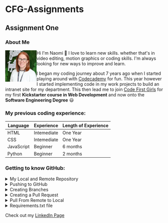# CFG-Assignments

## Assignment One 

### About Me


<img align="left" width="100" height="100" padding="10px" src="/AssignmentOne/Images/linkedin pic.jpg">

Hi I'm Naomi :wave: I love to learn 
new skills. whether that's in video editing, motion graphics or coding skills. I'm always
looking for new ways to improve and learn.

I began my coding journey about 7 years ago when I started 
playing around with [Codecademy](https://www.codecademy.com/) for fun. 
This year however I started implementing code in my work 
projects to build an intranet site for my department. 
This then lead me to join [Code First Girls](https://codefirstgirls.com/) for my first **Kickstarter
course in Web Development** and now onto the **Software Engineering Degree** :smiley:

### My previous coding experience:

| Language   | Experience  | Length of Experience |
|------------|-------------|----------------------|
| HTML       | Intemediate | One Year             |
| CSS        | Intemediate | One Year             |
| JavaScript | Beginner    | 6 months             |
| Python     | Beginner    | 2 months             |



### Getting to know GitHub:

<details>
<summary>My Local and Remote Repository</summary>

- After creating my GitHub account I began by creating my repository ensuring to add
a readme and a gitignore file. (The gitignore file is not tracked by Git. In my
case I created a Pyton gitignore so Git will not track these files or add them
to the staging area)

<img width="500px" src="AssignmentOne/Screenshots/readme file.png">

<img width="500px" src="AssignmentOne/Screenshots/gitignore.png">

- I then opened my PyCharm to link my remote repository with my local. First clicking
on "Get from VCS":

<img width="500px" src="AssignmentOne/Screenshots/get from VCS.png">

- Then choosing GitHub from the left hand options and choosing the correct repo:

<img width="500px" src="AssignmentOne/Screenshots/choosing GitHub.png">

</details>

<details>
<summary>Pushing to GitHub</summary>

- Starting with checking the status I used the terminal to command git status:

<img width="500px" src="AssignmentOne/Screenshots/git status.png">

- Next step was to command git add .

<img width="500px" src="AssignmentOne/Screenshots/using git add.png">

- Checking that the files are correct I then used git commit -m "" to commit these file 
changes using a clear and meaningful message: 

<img width="500px" src="/AssignmentOne/Screenshots/git commit successful.png">

- Next I used git push to push those changes to my remote GitHub:

<img width="500px" src="AssignmentOne/Screenshots/push to main successful.png">
</details>

<details>
<summary>Creating Branches</summary>

- I created a branch called "test-1" in a folder called "feature" by right clicking on the 
main branch in PyCharm and selecting "New Branch from 'main'", then naming the file "feature/test-1".

<img width="500px" src="/AssignmentOne/Screenshots/new branch created.png">
</details>

<details>
<summary>Creating a Pull Request</summary>

- In GitHub I clicked on Pull Request and then New Pull Request, checking at this stage that the correct branches are selected to merge into main.

<img width="500px" src="AssignmentOne/Screenshots/Create new pull request.png">

- Checking that the brances are ok to merge then clicking on Create Pull Request:

<img width="500px" src="AssignmentOne/Screenshots/ok to merge.png">

- I didn't need to check with anyone reviewing the work so was ok to go ahead and 
continue to pull request.

<img width="500px" src="AssignmentOne/Screenshots/merge successful.png">

<img width="500px" src="AssignmentOne/Screenshots/merge complete.png">

</details>

<details>
<summary>Pull From Remote to Local</summary>

- After my pull request I needed to update my local repo so that my main branch was
also updated. I used the terminal to check out of my branch and return to main. 

<img width="500px" src="AssignmentOne/Screenshots/git checkout main.png">

- Then used the git pull command to update the local main branch.

<img width="500px" src="AssignmentOne/Screenshots/git pull.png">

<img width="500px" src="AssignmentOne/Screenshots/main local branch updated.png">

</details>
<details>
<summary>Requirements.txt file</summary>

- Using Tools, Sync Python Requests and creating a requirements.txt file which will list 
all packages or libraries needed to work on anything for this project. Mine is currently blank. 
</details>



Check out my [LinkedIn Page](https://www.linkedin.com/in/naomi-mcewan-90900396/)